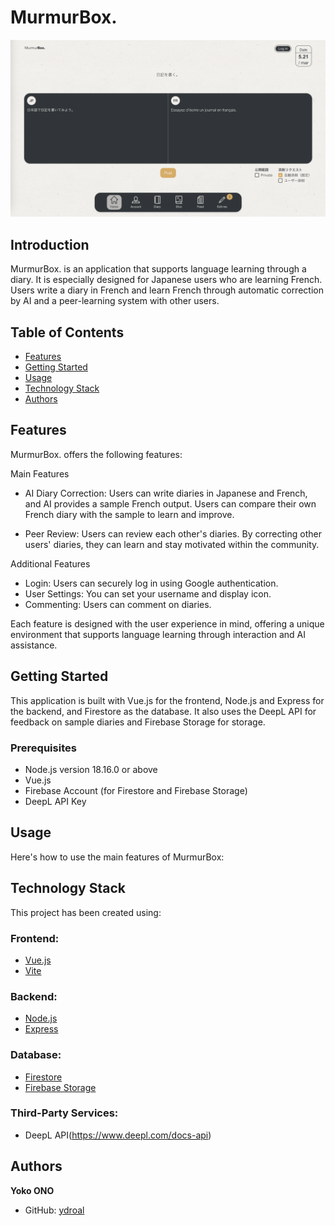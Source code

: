 # MurmurBox.

![MurmurBox.](./assets/thumbnail_murmurbox.png)

## Introduction

MurmurBox. is an application that supports language learning through a diary.
It is especially designed for Japanese users who are learning French.
Users write a diary in French and learn French through automatic correction by AI and a peer-learning system with other users.

## Table of Contents

- [Features](#features)
- [Getting Started](#getting-started)
- [Usage](#usage)
- [Technology Stack](#technology-stack)
- [Authors](#authors)

## Features

MurmurBox. offers the following features:

Main Features
- AI Diary Correction:
Users can write diaries in Japanese and French, and AI provides a sample French output. Users can compare their own French diary with the sample to learn and improve.

- Peer Review:
Users can review each other's diaries. By correcting other users' diaries, they can learn and stay motivated within the community.

Additional Features
- Login: Users can securely log in using Google authentication.
- User Settings: You can set your username and display icon.
- Commenting: Users can comment on diaries.

Each feature is designed with the user experience in mind, offering a unique environment that supports language learning through interaction and AI assistance.

## Getting Started

This application is built with Vue.js for the frontend, Node.js and Express for the backend, and Firestore as the database. It also uses the DeepL API for feedback on sample diaries and Firebase Storage for storage.

### Prerequisites

- Node.js version 18.16.0 or above
- Vue.js
- Firebase Account (for Firestore and Firebase Storage)
- DeepL API Key

## Usage

Here's how to use the main features of MurmurBox:

## Technology Stack

This project has been created using:

### Frontend:
- [Vue.js](https://vuejs.org/)
- [Vite](https://vitejs.dev/)

### Backend:
- [Node.js](https://nodejs.org/)
- [Express](https://expressjs.com/)

### Database:
- [Firestore](https://firebase.google.com/products/firestore)
- [Firebase Storage](https://firebase.google.com/products/storage)

### Third-Party Services:
- DeepL API(https://www.deepl.com/docs-api)

## Authors

**Yoko ONO**
- GitHub: [ydroal](https://github.com/ydroal)
